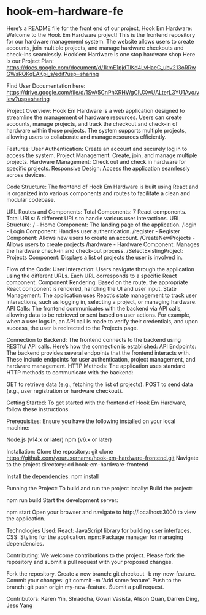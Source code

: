 # hook-em-hardware-fe

Here’s a README file for the front end of our project, Hook Em Hardware:
Welcome to the Hook Em Hardware project! This is the frontend repository for our hardware management system. The website allows users to create accounts, join multiple projects, and manage hardware checkouts and check-ins seamlessly.
Hook'em Hardware is one stop hardware shop
Here is our Project Plan: https://docs.google.com/document/d/1kmE1pjdTlKd4LvHaeC_ubv213oRRwGWsRQKqEAKpi_s/edit?usp=sharing

Find User Documentation here: https://drive.google.com/file/d/1SvA5CnPhXRHWgCIUXwUALterL3YU1Ayo/view?usp=sharing

Project Overview:
Hook Em Hardware is a web application designed to streamline the management of hardware resources. Users can create accounts, manage projects, and track the checkout and check-in of hardware within those projects. The system supports multiple projects, allowing users to collaborate and manage resources efficiently.

Features:
User Authentication: Create an account and securely log in to access the system.
Project Management: Create, join, and manage multiple projects.
Hardware Management: Check out and check in hardware for specific projects.
Responsive Design: Access the application seamlessly across devices.

Code Structure:
The frontend of Hook Em Hardware is built using React and is organized into various components and routes to facilitate a clean and modular codebase.

URL Routes and Components:
Total Components: 7 React components.
Total URLs: 6 different URLs to handle various user interactions.
URL Structure:
/ - Home Component: The landing page of the application.
/login - Login Component: Handles user authentication.
/register - Register Component: Allows new users to create an account.
/CreateNewProjects - Allows users to create projects
/hardware - Hardware Component: Manages the hardware check-in and check-out process.
/SelectExistingProject: Projects Component: Displays a list of projects the user is involved in.

Flow of the Code:
User Interaction: Users navigate through the application using the different URLs. Each URL corresponds to a specific React component.
Component Rendering: Based on the route, the appropriate React component is rendered, handling the UI and user input.
State Management: The application uses React’s state management to track user interactions, such as logging in, selecting a project, or managing hardware.
API Calls: The frontend communicates with the backend via API calls, allowing data to be retrieved or sent based on user actions. For example, when a user logs in, an API call is made to verify their credentials, and upon success, the user is redirected to the Projects page.

Connection to Backend:
The frontend connects to the backend using RESTful API calls. Here’s how the connection is established:
API Endpoints: The backend provides several endpoints that the frontend interacts with. These include endpoints for user authentication, project management, and hardware management.
HTTP Methods: The application uses standard HTTP methods to communicate with the backend:

GET to retrieve data (e.g., fetching the list of projects).
POST to send data (e.g., user registration or hardware checkout).

Getting Started:
To get started with the frontend of Hook Em Hardware, follow these instructions.

Prerequisites:
Ensure you have the following installed on your local machine:

Node.js (v14.x or later)
npm (v6.x or later)

Installation:
Clone the repository:
git clone https://github.com/yourusername/hook-em-hardware-frontend.git
Navigate to the project directory:
cd hook-em-hardware-frontend

Install the dependencies:
npm install

Running the Project:
To build and run the project locally:
Build the project:

npm run build
Start the development server:

npm start
Open your browser and navigate to http://localhost:3000 to view the application.

Technologies Used:
React: JavaScript library for building user interfaces.
CSS: Styling for the application.
npm: Package manager for managing dependencies.

Contributing:
We welcome contributions to the project. Please fork the repository and submit a pull request with your proposed changes.

Fork the repository.
Create a new branch: git checkout -b my-new-feature.
Commit your changes: git commit -m 'Add some feature'.
Push to the branch: git push origin my-new-feature.
Submit a pull request.

Contributors:
Karen Yin, Shraddha, Gowri Vasista, Alison Quan, Darren Ding, Jess Yang


